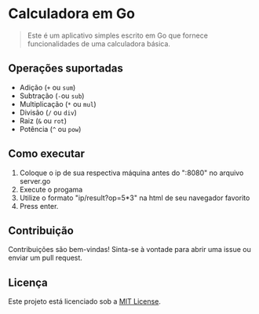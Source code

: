 # Calculadora em Go

>Este é um aplicativo simples escrito em Go que fornece funcionalidades de uma calculadora básica.

## Operações suportadas

- Adição (`+` ou `sum`)
- Subtração (`-`ou `sub`)
- Multiplicação (`*` ou `mul`)
- Divisão (`/` ou `div`)
- Raiz (`&` ou `rot`)
- Potência (`^` ou `pow`)

## Como executar


1. Coloque o ip de sua respectiva máquina antes do ":8080" no arquivo server.go
2. Execute o progama
3. Utilize o formato "ip/result?op=5*3" na html de seu navegador favorito
4. Press enter.

## Contribuição

Contribuições são bem-vindas! Sinta-se à vontade para abrir uma issue ou enviar um pull request.

## Licença

Este projeto está licenciado sob a [MIT License](LICENSE).
